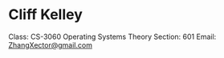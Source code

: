 Cliff Kelley
============

Class: CS-3060 Operating Systems Theory
Section: 601
Email: ZhangXector@gmail.com
